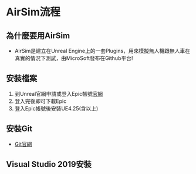 # AirSim流程
## 為什麼要用AirSim
- AirSim是建立在Unreal Engine上的一套Plugins，用來模擬無人機跟無人車在真實的情況下測試，由MicroSoft發布在Github平台!


## 安裝檔案
1. 到Unreal官網申請或登入Epic帳號[官網](https://www.oracle.com/tw/java/technologies/javase/javase8-archive-downloads.html)
2. 登入完後即可下載Epic
3. 登入Epic帳號後安裝UE4.25(含以上)

## 安裝Git
 - [Git官網](https://git-scm.com/downloads)
## Visual Studio 2019安裝
